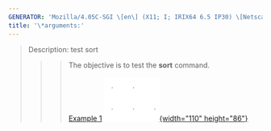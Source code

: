 ```yaml
---
GENERATOR: 'Mozilla/4.05C-SGI \[en\] (X11; I; IRIX64 6.5 IP30) \[Netscape\]'
title: '\*arguments:'
---
```


> Description: test sort
>
> > > The objective is to test the **sort** command.\
> > >  \
> > > [Example 1](description_sort.html)
> > > [![](image/sort_tn.gif){width="110"
> > > height="86"}](description_sort.html)
